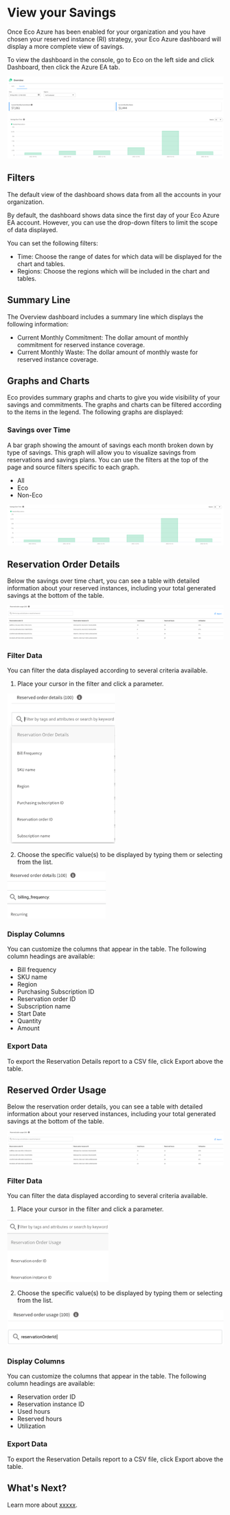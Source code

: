 # View your Savings

Once Eco Azure has been enabled for your organization and you have chosen your reserved instance (RI) strategy, your Eco Azure dashboard will display a more complete view of savings.

To view the dashboard in the console, go to Eco on the left side and click Dashboard, then click the Azure EA tab.

<img src="/eco/_media/azure-view-your-savings-01.png" />

## Filters

The default view of the dashboard shows data from all the accounts in your organization.

By default, the dashboard shows data since the first day of your Eco Azure EA account. However, you can use the drop-down filters to limit the scope of data displayed.

You can set the following filters:

- Time: Choose the range of dates for which data will be displayed for the chart and tables.
- Regions: Choose the regions which will be included in the chart and tables.

## Summary Line

The Overview dashboard includes a summary line which displays the following information:

- Current Monthly Commitment: The dollar amount of monthly commitment for reserved instance coverage.
- Current Monthly Waste: The dollar amount of monthly waste for reserved instance coverage.

## Graphs and Charts

Eco provides summary graphs and charts to give you wide visibility of your savings and commitments. The graphs and charts can be filtered according to the items in the legend. The following graphs are displayed:

### Savings over Time

A bar graph showing the amount of savings each month broken down by type of savings. This graph will allow you to visualize savings from reservations and savings plans. You can use the filters at the top of the page and source filters specific to each graph.

- All
- Eco
- Non-Eco

<img src="/eco/_media/azure-view-your-savings-02.png" />

## Reservation Order Details

Below the savings over time chart, you can see a table with detailed information about your reserved instances, including your total generated savings at the bottom of the table.

<img src="/eco/_media/azure-view-your-savings-03.png" />

### Filter Data

You can filter the data displayed according to several criteria available.

1. Place your cursor in the filter and click a parameter.

<img src="/eco/_media/azure-view-your-savings-04.png" width="251" height="349" />

2. Choose the specific value(s) to be displayed by typing them or selecting from the list.

<img src="/eco/_media/azure-view-your-savings-05.png" width="230" height="109" />

### Display Columns

You can customize the columns that appear in the table. The following column headings are available:

- Bill frequency
- SKU name
- Region
- Purchasing Subscription ID
- Reservation order ID
- Subscription name
- Start Date
- Quantity
- Amount

### Export Data

To export the Reservation Details report to a CSV file, click Export above the table.

## Reserved Order Usage

Below the reservation order details, you can see a table with detailed information about your reserved instances, including your total generated savings at the bottom of the table.

<img src="/eco/_media/azure-view-your-savings-06.png" />

### Filter Data

You can filter the data displayed according to several criteria available.

1. Place your cursor in the filter and click a parameter.

<img src="/eco/_media/azure-view-your-savings-07.png" width="236" height="147" />

2. Choose the specific value(s) to be displayed by typing them or selecting from the list.

<img src="/eco/_media/azure-view-your-savings-08.png" />

### Display Columns

You can customize the columns that appear in the table. The following column headings are available:

- Reservation order ID
- Reservation instance ID
- Used hours
- Reserved hours
- Utilization

### Export Data

To export the Reservation Details report to a CSV file, click Export above the table.

## What's Next?

Learn more about [xxxxx]().
